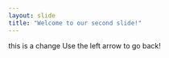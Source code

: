 ```yaml
---
layout: slide
title: "Welcome to our second slide!"
---
```

this is a change 
Use the left arrow to go back!
